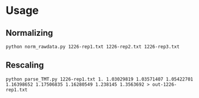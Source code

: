 # Usage

## Normalizing
    python norm_rawdata.py 1226-rep1.txt 1226-rep2.txt 1226-rep3.txt

## Rescaling
    python parse_TMT.py 1226-rep1.txt 1. 1.03029819 1.03571407 1.05422701 1.16398652 1.17506835 1.16280549 1.238145 1.3563692 > out-1226-rep1.txt

